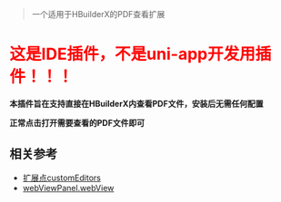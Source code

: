 > 一个适用于HBuilderX的PDF查看扩展


<h1 style="color: red;">这是IDE插件，不是uni-app开发用插件！！！</h1>

**本插件旨在支持直接在HBuilderX内查看PDF文件，安装后无需任何配置**

**正常点击打开需要查看的PDF文件即可**

## 相关参考

- [扩展点customEditors](https://hx.dcloud.net.cn/ExtensionDocs/ContributionPoints/README?id=customeditors)
- [webViewPanel.webView](https://hx.dcloud.net.cn/ExtensionTutorial/views?id=webview)